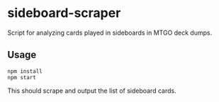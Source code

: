 # sideboard-scraper
Script for analyzing cards played in sideboards in MTGO deck dumps.

## Usage

    npm install
    npm start

This should scrape and output the list of sideboard cards.
